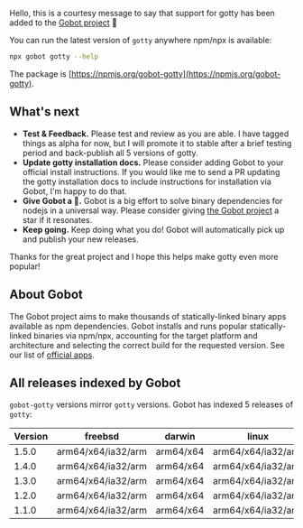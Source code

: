 Hello, this is a courtesy message to say that support for gotty has been added to the [Gobot project](https://www.npmjs.com/package/gobot) 🎸

You can run the latest version of `gotty` anywhere npm/npx is available:

```bash
npx gobot gotty --help
```

The package is [https://npmjs.org/gobot-gotty](https://npmjs.org/gobot-gotty).

## What's next

- **Test & Feedback.** Please test and review as you are able. I have tagged things as alpha for now, but I will promote it to stable after a brief testing period and back-publish all 5 versions of gotty.
- **Update gotty installation docs.** Please consider adding Gobot to your official install instructions. If you would like me to send a PR updating the gotty installation docs to include instructions for installation via Gobot, I'm happy to do that.
- **Give Gobot a 💫.** Gobot is a big effort to solve binary dependencies for nodejs in a universal way. Please consider giving [the Gobot project](https://github.com/benallfree/gobot) a star if it resonates.
- **Keep going.** Keep doing what you do! Gobot will automatically pick up and publish your new releases.

Thanks for the great project and I hope this helps make gotty even more popular!

## About Gobot

The Gobot project aims to make thousands of statically-linked binary apps available as npm dependencies. Gobot installs and runs popular statically-linked binaries via npm/npx, accounting for the target platform and architecture and selecting the correct build for the requested version. See our list of [official apps](https://www.npmjs.com/package/gobot#official-gobot-apps).

## All releases indexed by Gobot

`gobot-gotty` versions mirror `gotty` versions. Gobot has indexed 5 releases of `gotty`:

| Version | freebsd            | darwin    | linux              |
| ------- | ------------------ | --------- | ------------------ |
| 1.5.0   | arm64/x64/ia32/arm | arm64/x64 | arm64/x64/ia32/arm |
| 1.4.0   | arm64/x64/ia32/arm | arm64/x64 | arm64/x64/ia32/arm |
| 1.3.0   | arm64/x64/ia32/arm | arm64/x64 | arm64/x64/ia32/arm |
| 1.2.0   | arm64/x64/ia32/arm | arm64/x64 | arm64/x64/ia32/arm |
| 1.1.0   | arm64/x64/ia32/arm | arm64/x64 | arm64/x64/ia32/arm |
